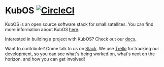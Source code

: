 KubOS
[![CircleCI](https://circleci.com/gh/kubos/kubos.svg?style=svg)](https://circleci.com/gh/kubos/kubos)
=========

KubOS is an open source software stack for small satellites. You can find more information about KubOS [here](http://kubos.co).

Interested in building a project with KubOS? Check out our [docs](http://docs.kubos.co).

Want to contribute? Come talk to us on [Slack](https://slack.kubos.co/). We use [Trello](https://trello.com/b/pIWxmFua/kubos-community) for tracking our development, so you can see what's being worked on, what's next on the horizon, and how you can get involved! 
